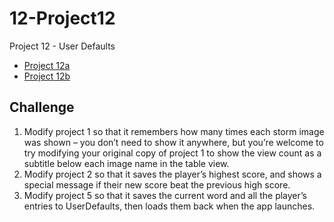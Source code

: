 # 12-Project12
Project 12 - User Defaults

* [Project 12a](https://github.com/plr-100daysOfSwift/10-Project10/tree/project-12a)
* [Project 12b](https://github.com/plr-100daysOfSwift/10-Project10/tree/project-12b)

## Challenge

1. Modify project 1 so that it remembers how many times each storm image was shown – you don’t need to show it anywhere, but you’re welcome to try modifying your original copy of project 1 to show the view count as a subtitle below each image name in the table view.
2. Modify project 2 so that it saves the player’s highest score, and shows a special message if their new score beat the previous high score.
3. Modify project 5 so that it saves the current word and all the player’s entries to UserDefaults, then loads them back when the app launches.
